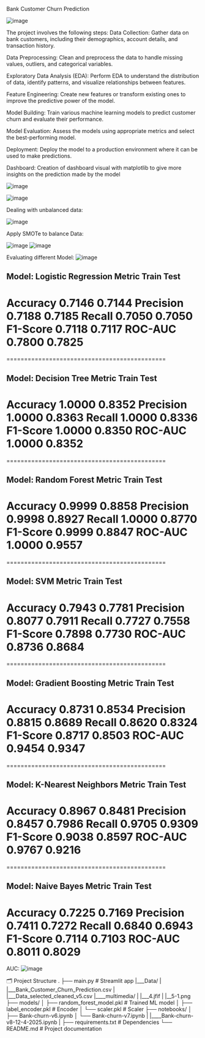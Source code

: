 Bank Customer Churn Prediction

![image](https://github.com/user-attachments/assets/bf017cd9-dcbf-4860-947d-aa8aa7d77366)

The project involves the following steps:
Data Collection: Gather data on bank customers, including their demographics, account details, and transaction history.

Data Preprocessing: Clean and preprocess the data to handle missing values, outliers, and categorical variables.

Exploratory Data Analysis (EDA): Perform EDA to understand the distribution of data, identify patterns, and visualize relationships between features.

Feature Engineering: Create new features or transform existing ones to improve the predictive power of the model.

Model Building: Train various machine learning models to predict customer churn and evaluate their performance.

Model Evaluation: Assess the models using appropriate metrics and select the best-performing model.

Deployment: Deploy the model to a production environment where it can be used to make predictions.

Dashboard: Creation of dashboard visual with matplotlib to give more insights on the prediction made by the model

![image](https://github.com/user-attachments/assets/7b88a7db-5045-4be2-accb-e1e8946aba2a)

![image](https://github.com/user-attachments/assets/6567de66-1b5f-40ec-a051-733e61c3af12)

Dealing with unbalanced data:

![image](https://github.com/user-attachments/assets/d1cdb697-a051-4547-9320-d7ca26fcadfa)

Apply SMOTe to balance Data:

![image](https://github.com/user-attachments/assets/ebe7f0a3-3efc-4f4d-8296-811d55819f62)
![image](https://github.com/user-attachments/assets/1d3de216-d9cf-4337-9864-6c0314a698fc)

Evaluating different Model:
![image](https://github.com/user-attachments/assets/36c2226b-fd22-45c9-9ccc-121a981b0db1)

Model: Logistic Regression
Metric              Train       Test
---------------------------------------------
Accuracy            0.7146      0.7144
Precision           0.7188      0.7185
Recall              0.7050      0.7050
F1-Score            0.7118      0.7117
ROC-AUC             0.7800      0.7825
=============================================
=============================================

Model: Decision Tree
Metric              Train       Test
---------------------------------------------
Accuracy            1.0000      0.8352
Precision           1.0000      0.8363
Recall              1.0000      0.8336
F1-Score            1.0000      0.8350
ROC-AUC             1.0000      0.8352
=============================================
=============================================

Model: Random Forest
Metric              Train       Test
---------------------------------------------
Accuracy            0.9999      0.8858
Precision           0.9998      0.8927
Recall              1.0000      0.8770
F1-Score            0.9999      0.8847
ROC-AUC             1.0000      0.9557
=============================================
=============================================

Model: SVM
Metric              Train       Test
---------------------------------------------
Accuracy            0.7943      0.7781
Precision           0.8077      0.7911
Recall              0.7727      0.7558
F1-Score            0.7898      0.7730
ROC-AUC             0.8736      0.8684
=============================================
=============================================

Model: Gradient Boosting
Metric              Train       Test
---------------------------------------------
Accuracy            0.8731      0.8534
Precision           0.8815      0.8689
Recall              0.8620      0.8324
F1-Score            0.8717      0.8503
ROC-AUC             0.9454      0.9347
=============================================
=============================================

Model: K-Nearest Neighbors
Metric              Train       Test
---------------------------------------------
Accuracy            0.8967      0.8481
Precision           0.8457      0.7986
Recall              0.9705      0.9309
F1-Score            0.9038      0.8597
ROC-AUC             0.9767      0.9216
=============================================
=============================================

Model: Naive Bayes
Metric              Train       Test
---------------------------------------------
Accuracy            0.7225      0.7169
Precision           0.7411      0.7272
Recall              0.6840      0.6943
F1-Score            0.7114      0.7103
ROC-AUC             0.8011      0.8029
=========================================


AUC:
![image](https://github.com/user-attachments/assets/11a17aa6-331e-46ad-bd71-c5e9aab4232b)

🗂 Project Structure
.
├── main.py                # Streamlit app
|___Data/
|    |___Bank_Customer_Churn_Prediction.csv
|    |___Data_selected_cleaned_v5.csv
|____multimedia/
|    |___4.jfif
|    |__5-1.png
├── models/
│   ├── random_forest_model.pkl           # Trained ML model
│   ├── label_encoder.pkl          # Encoder
│   └── scaler.pkl          # Scaler
├── notebooks/
│   ├── Bank-churn-v6.ipynb
│   └── Bank-churn-v7.ipynb
|   |____Bank-churn-v8-12-4-2025.ipynb
|
├── requirements.txt       # Dependencies
└── README.md              # Project documentation




